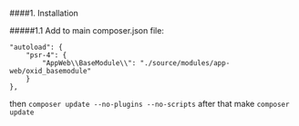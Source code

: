 ####1. Installation

#####1.1 Add to main composer.json file:
```
"autoload": {
    "psr-4": {
        "AppWeb\\BaseModule\\": "./source/modules/app-web/oxid_basemodule"
    }
},
```
then `composer update --no-plugins --no-scripts` after that make `composer update`
